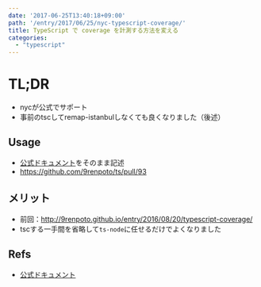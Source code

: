 ```yaml
---
date: '2017-06-25T13:40:18+09:00'
path: '/entry/2017/06/25/nyc-typescript-coverage/'
title: TypeScript で coverage を計測する方法を変える
categories:
  - "typescript"
---
```

# TL;DR

- nycが公式でサポート
- 事前のtscしてremap-istanbulしなくても良くなりました（後述）

## Usage

- [公式ドキュメント][tutorial-typescript]をそのまま記述
- <https://github.com/9renpoto/ts/pull/93>

## メリット

- 前回：<http://9renpoto.github.io/entry/2016/08/20/typescript-coverage/>
- tscする一手間を省略して`ts-node`に任せるだけでよくなりました

## Refs

- [公式ドキュメント][tutorial-typescript]

[tutorial-typescript]: https://istanbul.js.org/docs/tutorials/typescript/
